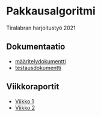 # Pakkausalgoritmi
Tiralabran harjoitustyö 2021

## Dokumentaatio
 - [määritelydokumentti](./Dokumentaatio/määrittelydokumentti.md)
 - [testausdokumentti](./Dokumentaatio/testaus.md)

## Viikkoraportit
- [Viikko 1](./Dokumentaatio/Viikkoraportti1.md)
- [Viikko 2](./Dokumentaatio/Viikkoraportti2.md)
